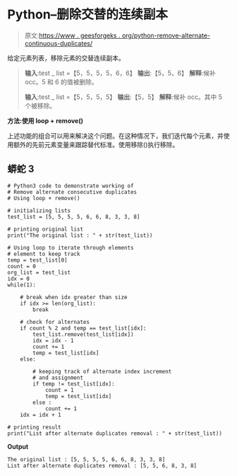 # Python–删除交替的连续副本

> 原文:[https://www . geesforgeks . org/python-remove-alternate-continuous-duplicates/](https://www.geeksforgeeks.org/python-remove-alternate-consecutive-duplicates/)

给定元素列表，移除元素的交替连续副本。

> **输入**:test _ list =【5，5，5，5，6，6】
> **输出**:【5，5，6】
> **解释**:候补 occ。5 和 6 的值被删除。
> 
> **输入**:test _ list =【5，5，5，5】
> **输出**:【5，5】
> **解释**:候补 occ。其中 5 个被移除。

**方法:使用 loop + remove()**

上述功能的组合可以用来解决这个问题。在这种情况下，我们迭代每个元素，并使用额外的先前元素变量来跟踪替代标准。使用移除()执行移除。

## 蟒蛇 3

```
# Python3 code to demonstrate working of 
# Remove alternate consecutive duplicates
# Using loop + remove()

# initializing lists
test_list = [5, 5, 5, 5, 6, 6, 8, 3, 3, 8]

# printing original list
print("The original list : " + str(test_list))

# Using loop to iterate through elements
# element to keep track
temp = test_list[0]
count = 0
org_list = test_list
idx = 0
while(1):

    # break when idx greater than size
    if idx >= len(org_list):
        break

    # check for alternates 
    if count % 2 and temp == test_list[idx]:
        test_list.remove(test_list[idx])
        idx = idx - 1
        count += 1
        temp = test_list[idx]
    else:

        # keeping track of alternate index increment
        # and assignment
        if temp != test_list[idx]:
            count = 1
            temp = test_list[idx]
        else :
            count += 1
    idx = idx + 1

# printing result 
print("List after alternate duplicates removal : " + str(test_list))
```

**Output**

```
The original list : [5, 5, 5, 5, 6, 6, 8, 3, 3, 8]
List after alternate duplicates removal : [5, 5, 6, 8, 3, 8]

```